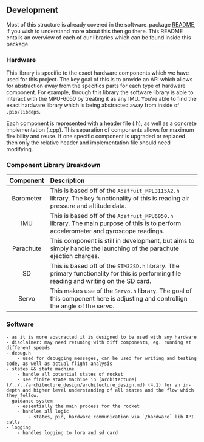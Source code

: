 ## Development

Most of this structure is already covered in the software_package [README](./software_package/README.md), if you wish to understand more about this then go there. This README entails an overview of each of our libraries which can be found inside this package.  


### Hardware

This library is specific to the exact hardware components which we have used for this project. The key goal of this is to provide an API which allows for abstraction away from the specifics parts for each type of hardware component. For example, through this library the software library is able to interact with the MPU-6050 by treating it as any IMU. You're able to find the exact hardware library which is being abstracted away from inside of `.pio/libdeps`.

Each component is represented with a header file (.h), as well as a concrete implementation (.cpp). This separation of components allows for maximum flexibility and reuse. If one specific component is upgraded or replaced then only the relative header and implementation file should need modifying.

### Component Library Breakdown

|Component|Description|
:--------:|:----------|
|Barometer| This is based off of the `Adafruit_MPL3115A2.h` library. The key functionality of this is reading air pressure and altitude data.|
|IMU      | This is based off of the `Adafruit_MPU6050.h` library. The main purpose of this is to perform accelerometer and gyroscope readings.|
|Parachute| This component is still in development, but aims to simply handle the launching of the parachute ejection charges.|
|SD       | This is based off of the `STM32SD.h` library. The primary functionality for this is performing file reading and writing on the SD card.|
|Servo    | This makes use of the `Servo.h` library. The goal of this component here is adjusting and controllign the angle of the servo.|


### Software   
    - as it is more abstracted it is designed to be used with any hardware
    - disclaimer: may need retuning with diff components, eg. running at different speeds
    - debug.h
        - used for debugging messages, can be used for writing and testing code, as well as actual flight analysis
    - states && state machine   
        - handle all potential states of rocket
        - see finite state machine in [architecture](/../../architecture_design/architecture_design.md) (4.1) for an in-depth and higher level understanding of all states and the flow which they follow.
    - guidance system
        - essentially the main process for the rocket
        - handles all logic
            - states, pid, hardware communication via `/hardware` lib API calls
    - logging
        - handles logging to lora and sd card
